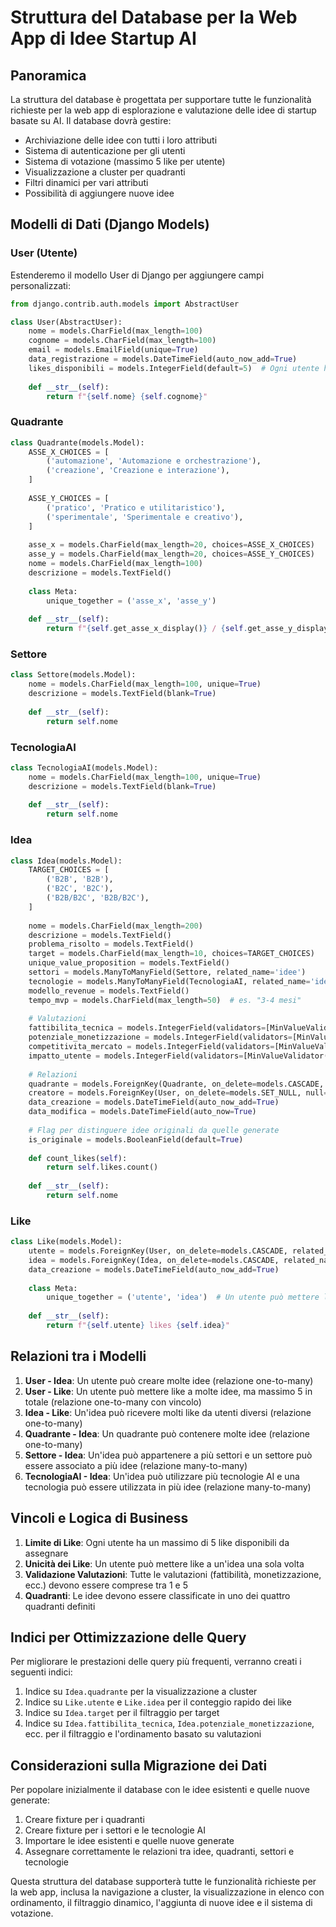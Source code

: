 # Struttura del Database per la Web App di Idee Startup AI

## Panoramica

La struttura del database è progettata per supportare tutte le funzionalità richieste per la web app di esplorazione e valutazione delle idee di startup basate su AI. Il database dovrà gestire:

- Archiviazione delle idee con tutti i loro attributi
- Sistema di autenticazione per gli utenti
- Sistema di votazione (massimo 5 like per utente)
- Visualizzazione a cluster per quadranti
- Filtri dinamici per vari attributi
- Possibilità di aggiungere nuove idee

## Modelli di Dati (Django Models)

### User (Utente)
Estenderemo il modello User di Django per aggiungere campi personalizzati:

```python
from django.contrib.auth.models import AbstractUser

class User(AbstractUser):
    nome = models.CharField(max_length=100)
    cognome = models.CharField(max_length=100)
    email = models.EmailField(unique=True)
    data_registrazione = models.DateTimeField(auto_now_add=True)
    likes_disponibili = models.IntegerField(default=5)  # Ogni utente ha 5 like disponibili
    
    def __str__(self):
        return f"{self.nome} {self.cognome}"
```

### Quadrante
```python
class Quadrante(models.Model):
    ASSE_X_CHOICES = [
        ('automazione', 'Automazione e orchestrazione'),
        ('creazione', 'Creazione e interazione'),
    ]
    
    ASSE_Y_CHOICES = [
        ('pratico', 'Pratico e utilitaristico'),
        ('sperimentale', 'Sperimentale e creativo'),
    ]
    
    asse_x = models.CharField(max_length=20, choices=ASSE_X_CHOICES)
    asse_y = models.CharField(max_length=20, choices=ASSE_Y_CHOICES)
    nome = models.CharField(max_length=100)
    descrizione = models.TextField()
    
    class Meta:
        unique_together = ('asse_x', 'asse_y')
    
    def __str__(self):
        return f"{self.get_asse_x_display()} / {self.get_asse_y_display()}"
```

### Settore
```python
class Settore(models.Model):
    nome = models.CharField(max_length=100, unique=True)
    descrizione = models.TextField(blank=True)
    
    def __str__(self):
        return self.nome
```

### TecnologiaAI
```python
class TecnologiaAI(models.Model):
    nome = models.CharField(max_length=100, unique=True)
    descrizione = models.TextField(blank=True)
    
    def __str__(self):
        return self.nome
```

### Idea
```python
class Idea(models.Model):
    TARGET_CHOICES = [
        ('B2B', 'B2B'),
        ('B2C', 'B2C'),
        ('B2B/B2C', 'B2B/B2C'),
    ]
    
    nome = models.CharField(max_length=200)
    descrizione = models.TextField()
    problema_risolto = models.TextField()
    target = models.CharField(max_length=10, choices=TARGET_CHOICES)
    unique_value_proposition = models.TextField()
    settori = models.ManyToManyField(Settore, related_name='idee')
    tecnologie = models.ManyToManyField(TecnologiaAI, related_name='idee')
    modello_revenue = models.TextField()
    tempo_mvp = models.CharField(max_length=50)  # es. "3-4 mesi"
    
    # Valutazioni
    fattibilita_tecnica = models.IntegerField(validators=[MinValueValidator(1), MaxValueValidator(5)])
    potenziale_monetizzazione = models.IntegerField(validators=[MinValueValidator(1), MaxValueValidator(5)])
    competitivita_mercato = models.IntegerField(validators=[MinValueValidator(1), MaxValueValidator(5)])
    impatto_utente = models.IntegerField(validators=[MinValueValidator(1), MaxValueValidator(5)])
    
    # Relazioni
    quadrante = models.ForeignKey(Quadrante, on_delete=models.CASCADE, related_name='idee')
    creatore = models.ForeignKey(User, on_delete=models.SET_NULL, null=True, related_name='idee_create')
    data_creazione = models.DateTimeField(auto_now_add=True)
    data_modifica = models.DateTimeField(auto_now=True)
    
    # Flag per distinguere idee originali da quelle generate
    is_originale = models.BooleanField(default=True)
    
    def count_likes(self):
        return self.likes.count()
    
    def __str__(self):
        return self.nome
```

### Like
```python
class Like(models.Model):
    utente = models.ForeignKey(User, on_delete=models.CASCADE, related_name='likes')
    idea = models.ForeignKey(Idea, on_delete=models.CASCADE, related_name='likes')
    data_creazione = models.DateTimeField(auto_now_add=True)
    
    class Meta:
        unique_together = ('utente', 'idea')  # Un utente può mettere like a un'idea una sola volta
    
    def __str__(self):
        return f"{self.utente} likes {self.idea}"
```

## Relazioni tra i Modelli

1. **User - Idea**: Un utente può creare molte idee (relazione one-to-many)
2. **User - Like**: Un utente può mettere like a molte idee, ma massimo 5 in totale (relazione one-to-many con vincolo)
3. **Idea - Like**: Un'idea può ricevere molti like da utenti diversi (relazione one-to-many)
4. **Quadrante - Idea**: Un quadrante può contenere molte idee (relazione one-to-many)
5. **Settore - Idea**: Un'idea può appartenere a più settori e un settore può essere associato a più idee (relazione many-to-many)
6. **TecnologiaAI - Idea**: Un'idea può utilizzare più tecnologie AI e una tecnologia può essere utilizzata in più idee (relazione many-to-many)

## Vincoli e Logica di Business

1. **Limite di Like**: Ogni utente ha un massimo di 5 like disponibili da assegnare
2. **Unicità dei Like**: Un utente può mettere like a un'idea una sola volta
3. **Validazione Valutazioni**: Tutte le valutazioni (fattibilità, monetizzazione, ecc.) devono essere comprese tra 1 e 5
4. **Quadranti**: Le idee devono essere classificate in uno dei quattro quadranti definiti

## Indici per Ottimizzazione delle Query

Per migliorare le prestazioni delle query più frequenti, verranno creati i seguenti indici:

1. Indice su `Idea.quadrante` per la visualizzazione a cluster
2. Indice su `Like.utente` e `Like.idea` per il conteggio rapido dei like
3. Indice su `Idea.target` per il filtraggio per target
4. Indice su `Idea.fattibilita_tecnica`, `Idea.potenziale_monetizzazione`, ecc. per il filtraggio e l'ordinamento basato su valutazioni

## Considerazioni sulla Migrazione dei Dati

Per popolare inizialmente il database con le idee esistenti e quelle nuove generate:

1. Creare fixture per i quadranti
2. Creare fixture per i settori e le tecnologie AI
3. Importare le idee esistenti e quelle nuove generate
4. Assegnare correttamente le relazioni tra idee, quadranti, settori e tecnologie

Questa struttura del database supporterà tutte le funzionalità richieste per la web app, inclusa la navigazione a cluster, la visualizzazione in elenco con ordinamento, il filtraggio dinamico, l'aggiunta di nuove idee e il sistema di votazione.
